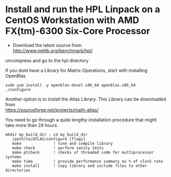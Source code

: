 # Install and run the HPL Linpack on a CentOS Workstation with AMD FX(tm)-6300 Six-Core Processor

- Download the latest source from   
http://www.netlib.org/benchmark/hpl/

uncompress and go to the hpl directory

If you dont have a Library for Matrix Operations, start with installing OpenBlas 
```
sudo yum install -y openblas-devel.x86_64 openblas.x86_64
./configure
```
Another option is to install the Atlas Library. This Library can be downloaded from    
https://sourceforge.net/projects/math-atlas/

You need to go through a quite lengthy installation procedure that might take more than 24 hours.
```
mkdir my_build_dir ; cd my_build_dir
   /path/to/ATLAS/configure [flags]
   make              ! tune and compile library
   make check        ! perform sanity tests
   make ptcheck      ! checks of threaded code for multiprocessor systems
   make time         ! provide performance summary as % of clock rate
   make install      ! Copy library and include files to other directories
```



